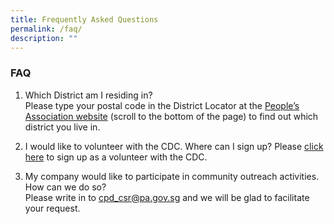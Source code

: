 ```yaml
---
title: Frequently Asked Questions
permalink: /faq/
description: ""
---
```

### **FAQ**

1) Which District am I residing in?  
Please type your postal code in the District Locator at the [People’s Association website](https://www.pa.gov.sg/our-network/community-development-councils) (scroll to the bottom of the page) to find out which district you live in.

2) I would like to volunteer with the CDC. Where can I sign up? 
Please [click here](https://form.gov.sg/#!/62b428e70c90650012b77985) to sign up as a volunteer with the CDC.

3) My company would like to participate in community outreach activities. How can we do so?  
Please write in to [cpd\_csr@pa.gov.sg](mailto:cpd_csr@pa.gov.sg) and we will be glad to facilitate your request.
